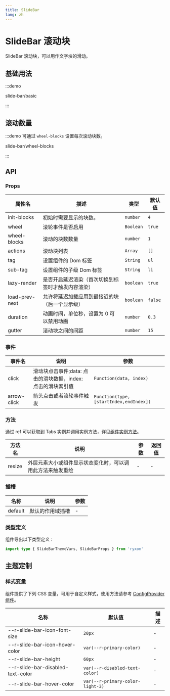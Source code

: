```yaml
---
title: SlideBar
lang: zh
---
```


# SlideBar 滚动块

SlideBar 滚动块，可以用作文字块的滑动。

## 基础用法

:::demo

slide-bar/basic

:::

## 滚动数量

:::demo 可通过 `wheel-blocks` 设置每次滚动块数。

slide-bar/wheel-blocks

:::

## API

### Props

| 属性名 | 描述 | 类型 | 默认值 |
| --- | --- | --- | --- |
| init-blocks | 初始时需要显示的块数。 | `number` | `4` |
| wheel | 滚轮事件是否启用 | `Boolean` | `true` |
| wheel-blocks | 滚动的块数数量 | `number` | `1` |
| actions | 滚动块列表 | `Array` | `[]` |
| tag | 设置组件的 Dom 标签 | `String` | `ul` |
| sub-tag | 设置组件的子级 Dom 标签 | `String` | `li` |
| lazy-render | 是否开启延迟渲染（首次切换到标签时才触发内容渲染） | `boolean` | `true` |
| load-prev-next | 允许将延迟加载应用到最接近的块（后一个显示级） | `boolean` | `false` |
| duration | 动画时间，单位秒，设置为 0 可以禁用动画 | `number` | `0.3` |
| gutter | 滚动块之间的间距 | `number` | `15` |

### 事件

| 事件名 | 说明 | 参数 |
| --- | --- | --- |
| click | 滑动块点击事件;data: 点击的滑块数据，index: 点击的滑块索引值 | `Function(data, index)` |
| arrow-click | 箭头点击或者滚轮事件触发 | `Function(type, [startIndex,endIndex])` |

### 方法

通过 ref 可以获取到 Tabs 实例并调用实例方法，详见[组件实例方法](/zh/guide/advanced-usage.html#组件实例方法)。

| 方法名 | 说明 | 参数 | 返回值 |
| --- | --- | --- | --- |
| resize | 外层元素大小或组件显示状态变化时，可以调用此方法来触发重绘 | - | - |

### 插槽

| 名称    | 说明             | 参数 |
| ------- | ---------------- | ---- |
| default | 默认的作用域插槽 | -    |

### 类型定义

组件导出以下类型定义：

```ts
import type { SlideBarThemeVars, SlideBarProps } from 'ryxon'
```

## 主题定制

### 样式变量

组件提供了下列 CSS 变量，可用于自定义样式，使用方法请参考 [ConfigProvider 组件](/zh/component/config-provider.html)。

| 名称                              | 默认值                           | 描述 |
| --------------------------------- | -------------------------------- | ---- |
| --r-slide-bar-icon-font-size      | `20px`                           | -    |
| --r-slide-bar-icon-hover-color    | `var(--r-primary-color)`         | -    |
| --r-slide-bar-height              | `60px`                           | -    |
| --r-slide-bar-disabled-text-color | `var(--r-disabled-text-color)`   | -    |
| --r-slide-bar-hover-color         | `var(--r-primary-color-light-3)` | -    |
